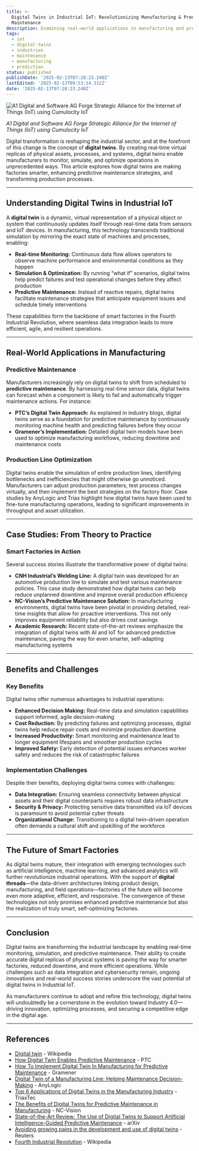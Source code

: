 ```yaml
---
title: >-
  Digital Twins in Industrial IoT: Revolutionizing Manufacturing & Predictive
  Maintenance
description: Examining real-world applications in manufacturing and predictive maintenance
tags:
  - iot
  - digital-twins
  - industries
  - maintenance
  - manufacturing
  - prediction
status: published
publishDate: '2025-02-13T07:28:23.240Z'
lastEdited: '2025-02-13T09:53:14.312Z'
date: '2025-02-13T07:28:23.240Z'
---
```


![A1 Digital and Software AG Forge Strategic Alliance for the Internet of Things (IoT) using Cumulocity IoT](https://th.bing.com/th/id/R.e06a543977d914065889e9218adbd72e?rik=CnDmwMvX%2buRS%2bA&pid=ImgRaw&r=0)

<div class="flex justify-center mb-20">
  <span class="text-sm text-center text-white/70"><em>A1 Digital and Software AG Forge Strategic Alliance for the Internet of Things (IoT) using Cumulocity IoT</em></span>
</div>

Digital transformation is reshaping the industrial sector, and at the forefront of this change is the concept of **digital twins**. By creating real‐time virtual replicas of physical assets, processes, and systems, digital twins enable manufacturers to monitor, simulate, and optimize operations in unprecedented ways. This article explores how digital twins are making factories smarter, enhancing predictive maintenance strategies, and transforming production processes.

---

## Understanding Digital Twins in Industrial IoT

A **digital twin** is a dynamic, virtual representation of a physical object or system that continuously updates itself through real-time data from sensors and IoT devices. In manufacturing, this technology transcends traditional simulation by mirroring the exact state of machines and processes, enabling:

- **Real-time Monitoring:** Continuous data flow allows operators to observe machine performance and environmental conditions as they happen
- **Simulation & Optimization:** By running “what if” scenarios, digital twins help predict failures and test operational changes before they affect production
- **Predictive Maintenance:** Instead of reactive repairs, digital twins facilitate maintenance strategies that anticipate equipment issues and schedule timely interventions

These capabilities form the backbone of smart factories in the Fourth Industrial Revolution, where seamless data integration leads to more efficient, agile, and resilient operations.

---

## Real-World Applications in Manufacturing

### Predictive Maintenance

Manufacturers increasingly rely on digital twins to shift from scheduled to **predictive maintenance**. By harnessing real-time sensor data, digital twins can forecast when a component is likely to fail and automatically trigger maintenance actions. For instance:

- **PTC’s Digital Twin Approach:** As explained in industry blogs, digital twins serve as a foundation for predictive maintenance by continuously monitoring machine health and predicting failures before they occur
- **Gramener’s Implementation:** Detailed digital twin models have been used to optimize manufacturing workflows, reducing downtime and maintenance costs

### Production Line Optimization

Digital twins enable the simulation of entire production lines, identifying bottlenecks and inefficiencies that might otherwise go unnoticed. Manufacturers can adjust production parameters, test process changes virtually, and then implement the best strategies on the factory floor. Case studies by AnyLogic and Triax highlight how digital twins have been used to fine-tune manufacturing operations, leading to significant improvements in throughput and asset utilization.

---

## Case Studies: From Theory to Practice

### Smart Factories in Action

Several success stories illustrate the transformative power of digital twins:

- **CNH Industrial’s Welding Line:** A digital twin was developed for an automotive production line to simulate and test various maintenance policies. This case study demonstrated how digital twins can help reduce unplanned downtime and improve overall production efficiency
- **NC-Vision’s Predictive Maintenance Solution:** In manufacturing environments, digital twins have been pivotal in providing detailed, real-time insights that allow for proactive interventions. This not only improves equipment reliability but also drives cost savings
- **Academic Research:** Recent state-of-the-art reviews emphasize the integration of digital twins with AI and IoT for advanced predictive maintenance, paving the way for even smarter, self-adapting manufacturing systems

---

## Benefits and Challenges

### Key Benefits

Digital twins offer numerous advantages to industrial operations:

- **Enhanced Decision Making:** Real-time data and simulation capabilities support informed, agile decision-making
- **Cost Reduction:** By predicting failures and optimizing processes, digital twins help reduce repair costs and minimize production downtime
- **Increased Productivity:** Smart monitoring and maintenance lead to longer equipment lifespans and smoother production cycles
- **Improved Safety:** Early detection of potential issues enhances worker safety and reduces the risk of catastrophic failures

### Implementation Challenges

Despite their benefits, deploying digital twins comes with challenges:

- **Data Integration:** Ensuring seamless connectivity between physical assets and their digital counterparts requires robust data infrastructure
- **Security & Privacy:** Protecting sensitive data transmitted via IoT devices is paramount to avoid potential cyber threats
- **Organizational Change:** Transitioning to a digital twin–driven operation often demands a cultural shift and upskilling of the workforce

---

## The Future of Smart Factories

As digital twins mature, their integration with emerging technologies such as artificial intelligence, machine learning, and advanced analytics will further revolutionize industrial operations. With the support of **digital threads**—the data-driven architectures linking product design, manufacturing, and field operations—factories of the future will become even more adaptive, efficient, and responsive. The convergence of these technologies not only promises enhanced predictive maintenance but also the realization of truly smart, self-optimizing factories.

---

## Conclusion

Digital twins are transforming the industrial landscape by enabling real-time monitoring, simulation, and predictive maintenance. Their ability to create accurate digital replicas of physical systems is paving the way for smarter factories, reduced downtime, and more efficient operations. While challenges such as data integration and cybersecurity remain, ongoing innovations and real-world success stories underscore the vast potential of digital twins in Industrial IoT.

As manufacturers continue to adopt and refine this technology, digital twins will undoubtedly be a cornerstone in the evolution toward Industry 4.0—driving innovation, optimizing processes, and securing a competitive edge in the digital age.

---

## References
- <a href="https://en.wikipedia.org/wiki/Digital_twin" target="_blank">Digital twin</a> - Wikipedia
- <a href="https://www.ptc.com/en/blogs/corporate/digital-twin-for-predictive-maintenance" target="_blank">How Digital Twin Enables Predictive Maintenance</a> - PTC
- <a href="https://blog.gramener.com/digital-twin-predictive-maintenance/" target="_blank">How To Implement Digital Twin In Manufacturing for Predictive Maintenance</a> - Gramener
- <a href="https://www.anylogic.com/resources/case-studies/digital-twin-of-a-manufacturing-line-helping-maintenance-decision-making/" target="_blank">Digital Twin of a Manufacturing Line: Helping Maintenance Decision-Making</a> - AnyLogic
- <a href="https://www.triaxtec.com/blog/top-6-applications-of-digital-twins-in-manufacturing/" target="_blank">Top 6 Applications of Digital Twins in the Manufacturing Industry</a> - TriaxTec
- <a href="https://nc-vision.com/the-benefits-of-digital-twins-for-predictive-maintenance-in-manufacturing/" target="_blank">The Benefits of Digital Twins for Predictive Maintenance in Manufacturing</a> - NC-Vision
- <a href="https://arxiv.org/abs/2406.13117" target="_blank">State-of-the-Art Review: The Use of Digital Twins to Support Artificial Intelligence-Guided Predictive Maintenance</a> - arXiv
- <a href="https://www.reuters.com/legal/legalindustry/avoiding-growing-pains-development-use-digital-twins-2024-08-20/" target="_blank">Avoiding growing pains in the development and use of digital twins</a> - Reuters
- <a href="https://en.wikipedia.org/wiki/Fourth_Industrial_Revolution" target="_blank">Fourth Industrial Revolution</a> - Wikipedia
